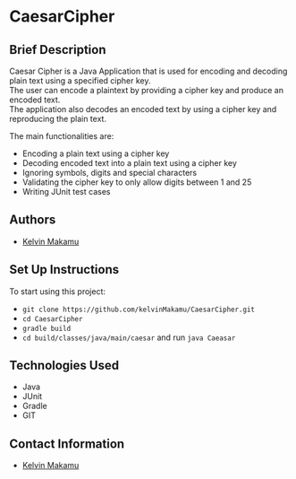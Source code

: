 # CaesarCipher

## Brief Description

Caesar Cipher is a Java Application that is used for encoding and decoding plain text using a specified cipher key.<br>
The user can encode a plaintext by providing a cipher key and produce an encoded text.<br>
The application also decodes an encoded text by using a cipher key and reproducing the plain text. <br>

The main functionalities are:<br>
* Encoding a plain text using a cipher key
* Decoding encoded text into a plain text using a cipher key
* Ignoring symbols, digits and special characters
* Validating the cipher key to only allow digits between 1 and 25
* Writing JUnit test cases

## Authors 

* [Kelvin Makamu](https://github.com/kelvinMakamu)

## Set Up Instructions 

To start using this project:

* `git clone https://github.com/kelvinMakamu/CaesarCipher.git`
* `cd CaesarCipher`
* `gradle build`
* `cd build/classes/java/main/caesar` and run `java Caeasar`

## Technologies Used

* Java
* JUnit
* Gradle
* GIT


## Contact Information

* [Kelvin Makamu](mailto:profmakamu@gmail.com?subject=[GitHub]%20Private%20and%20Confidential)